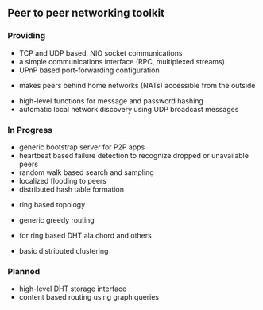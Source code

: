 ## Peer to peer networking toolkit

### Providing
* TCP and UDP based, NIO socket communications
* a simple communications interface (RPC, multiplexed streams)
* UPnP based port-forwarding configuration
 - makes peers behind home networks (NATs) accessible from the outside
* high-level functions for message and password hashing
* automatic local network discovery using UDP broadcast messages

### In Progress
* generic bootstrap server for P2P apps
* heartbeat based failure detection to recognize dropped or unavailable peers
* random walk based search and sampling
* localized flooding to peers
* distributed hash table formation
 - ring based topology
* generic greedy routing
 - for ring based DHT ala chord and others
* basic distributed clustering

### Planned
* high-level DHT storage interface
* content based routing using graph queries
